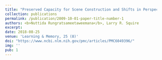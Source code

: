 ```yaml
---
title: "Preserved Capacity for Scene Construction and Shifts in Perspective after Hippocampal Lesions"
collection: publications
permalink: /publication/2009-10-01-paper-title-number-1
authors: <b>Nuttida Rungratsameetaweemana</b>, Larry R. Squire
excerpt: 
date: 2018-08-25
venue: 'Learning & Memory, 25 (8)'
doi: "https://www.ncbi.nlm.nih.gov/pmc/articles/PMC6049396/"
img: ''
pub: 1
---
```

